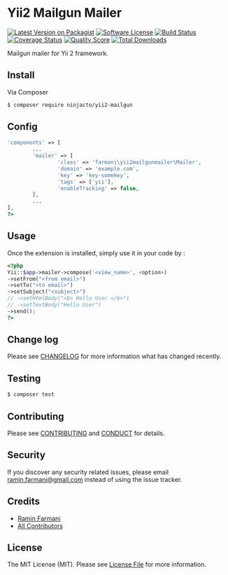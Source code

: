 Yii2 Mailgun Mailer
===================

[![Latest Version on Packagist][ico-version]][link-packagist]
[![Software License][ico-license]](LICENSE.md)
[![Build Status][ico-travis]][link-travis]
[![Coverage Status][ico-scrutinizer]][link-scrutinizer]
[![Quality Score][ico-code-quality]][link-code-quality]
[![Total Downloads][ico-downloads]][link-downloads]

Mailgun mailer for Yii 2 framework.

## Install

Via Composer

``` bash
$ composer require ninjacto/yii2-mailgun
```

## Config

```php
'components' => [
		...
		'mailer' => [
				'class' => 'farmani\yii2mailgunmailer\Mailer',
				'domain' => 'example.com',
				'key' => 'key-somekey',
				'tags' => ['yii'],
				'enableTracking' => false,
		],
		...
],
?>
```


## Usage

Once the extension is installed, simply use it in your code by  :

```php
<?php
Yii::$app->mailer->compose('<view_name>', <option>)
->setFrom("<from email>")
->setTo("<to email>")
->setSubject("<subject>")
// ->setHtmlBody("<b> Hello User </b>")
// ->setTextBody("Hello User")
->send();
?>
```


## Change log

Please see [CHANGELOG](CHANGELOG.md) for more information what has changed recently.

## Testing

``` bash
$ composer test
```

## Contributing

Please see [CONTRIBUTING](CONTRIBUTING.md) and [CONDUCT](CONDUCT.md) for details.

## Security

If you discover any security related issues, please email ramin.farmani@gmail.com instead of using the issue tracker.

## Credits

- [Ramin Farmani][link-author]
- [All Contributors][link-contributors]

## License

The MIT License (MIT). Please see [License File](LICENSE.md) for more information.

[ico-version]: https://img.shields.io/packagist/v/ninjacto/yii2-mailgun.svg?style=flat-square
[ico-license]: https://img.shields.io/badge/license-MIT-brightgreen.svg?style=flat-square
[ico-travis]: https://img.shields.io/travis/ninjacto/yii2-mailgun/master.svg?style=flat-square
[ico-scrutinizer]: https://img.shields.io/scrutinizer/coverage/g/ninjacto/yii2-mailgun.svg?style=flat-square
[ico-code-quality]: https://img.shields.io/scrutinizer/g/ninjacto/yii2-mailgun.svg?style=flat-square
[ico-downloads]: https://img.shields.io/packagist/dt/ninjacto/yii2-mailgun.svg?style=flat-square

[link-packagist]: https://packagist.org/packages/ninjacto/yii2-mailgun
[link-travis]: https://travis-ci.org/ninjacto/yii2-mailgun
[link-scrutinizer]: https://scrutinizer-ci.com/g/ninjacto/yii2-mailgun/code-structure
[link-code-quality]: https://scrutinizer-ci.com/g/ninjacto/yii2-mailgun
[link-downloads]: https://packagist.org/packages/ninjacto/yii2-mailgun
[link-author]: https://www.ninjacto.com
[link-contributors]: ../../contributors
